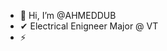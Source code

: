 - 👋 Hi, I’m @AHMEDDUB
- ✔  Electrical Enigneer Major @ VT
- ⚡ 

<!---
AHMEDDUB/AHMEDDUB is a ✨ special ✨ repository because its `README.md` (this file) appears on your GitHub profile.
You can click the Preview link to take a look at your changes.
--->
